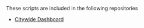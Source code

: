 These scripts are included in the following repositories

- [Citywide Dashboard](https://github.com/EnvironmentalDashboard/citywide-dashboard)

